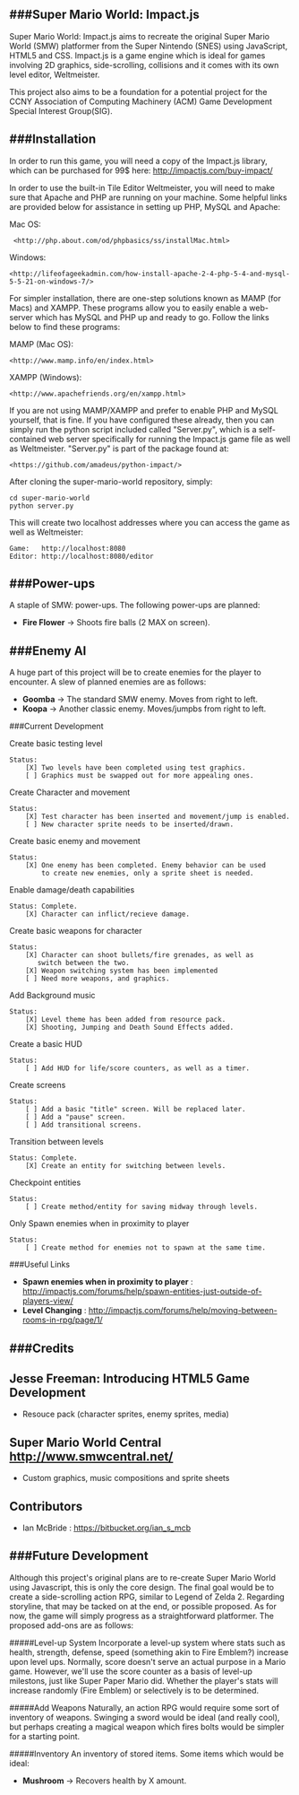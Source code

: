 ###Super Mario World: Impact.js
-------------------------------

Super Mario World: Impact.js aims to recreate the original Super
Mario World (SMW) platformer from the Super Nintendo (SNES) using
JavaScript, HTML5 and CSS. Impact.js is a game engine which is ideal
for games involving 2D graphics, side-scrolling, collisions and it 
comes with its own level editor, Weltmeister. 

This project also aims to be a foundation for a potential project 
for the CCNY Association of Computing Machinery (ACM) Game Development
Special Interest Group(SIG). 

###Installation
---------------
In order to run this game, you will need a copy of the Impact.js library,
which can be purchased for 99$ here: <http://impactjs.com/buy-impact/>

In order to use the built-in Tile Editor Weltmeister, you will need to
make sure that Apache and PHP are running on your machine. Some helpful
links are provided below for assistance in setting up PHP, MySQL and Apache:

Mac OS:

     <http://php.about.com/od/phpbasics/ss/installMac.html>

Windows: 
    
    <http://lifeofageekadmin.com/how-install-apache-2-4-php-5-4-and-mysql-5-5-21-on-windows-7/>

For simpler installation, there are one-step solutions known as MAMP (for Macs)
and XAMPP. These programs allow you to easily enable a web-server which has MySQL
and PHP up and ready to go. Follow the links below to find these programs:

MAMP (Mac OS):

    <http://www.mamp.info/en/index.html> 

XAMPP (Windows):
    
    <http://www.apachefriends.org/en/xampp.html>

If you are not using MAMP/XAMPP and prefer to enable PHP and MySQL yourself, that
is fine. If you have configured these already, then you can simply run the python
script included called "Server.py", which is a self-contained web server specifically
for running the Impact.js game file as well as Weltmeister. "Server.py" is part of the 
package found at:  

    <https://github.com/amadeus/python-impact/>

After cloning the super-mario-world repository, simply:

    cd super-mario-world
    python server.py

This will create two localhost addresses where you can access the game as well as Weltmeister:

    Game:   http://localhost:8080
    Editor: http://localhost:8080/editor


###Power-ups
------------
A staple of SMW: power-ups. The following power-ups are planned:

* **Fire Flower**   -> Shoots fire balls (2 MAX on screen). 
   

###Enemy AI
-----------
A huge part of this project will be to create enemies for the player to
encounter. A slew of planned enemies are as follows:

* **Goomba**        -> The standard SMW enemy. Moves from right to left.
* **Koopa**         -> Another classic enemy. Moves/jumpbs from right to left.

###Current Development

Create basic testing level                           

    Status: 
        [X] Two levels have been completed using test graphics.
        [ ] Graphics must be swapped out for more appealing ones.

Create Character and movement                        

    Status: 
        [X] Test character has been inserted and movement/jump is enabled.
        [ ] New character sprite needs to be inserted/drawn. 

Create basic enemy and movement                      

    Status: 
        [X] One enemy has been completed. Enemy behavior can be used 
            to create new enemies, only a sprite sheet is needed.

Enable damage/death capabilities                    

    Status: Complete.
        [X] Character can inflict/recieve damage.

Create basic weapons for character                   

    Status: 
        [X] Character can shoot bullets/fire grenades, as well as
           switch between the two. 
        [X] Weapon switching system has been implemented
        [ ] Need more weapons, and graphics.

Add Background music                                 

    Status: 
        [X] Level theme has been added from resource pack.
        [X] Shooting, Jumping and Death Sound Effects added.

Create a basic HUD                                    
    
    Status: 
        [ ] Add HUD for life/score counters, as well as a timer.

Create screens                               

    Status: 
        [ ] Add a basic "title" screen. Will be replaced later.
        [ ] Add a "pause" screen.
        [ ] Add transitional screens.

Transition between levels                              

    Status: Complete.
        [X] Create an entity for switching between levels.

Checkpoint entities                                 

    Status:
        [ ] Create method/entity for saving midway through levels.

Only Spawn enemies when in proximity to player         

    Status:
        [ ] Create method for enemies not to spawn at the same time.


###Useful Links

* **Spawn enemies when in proximity to player** : <http://impactjs.com/forums/help/spawn-entities-just-outside-of-players-view/>
* **Level Changing** : <http://impactjs.com/forums/help/moving-between-rooms-in-rpg/page/1/>


###Credits
----------

Jesse Freeman: Introducing HTML5 Game Development
-------------------------------------------------
* Resouce pack (character sprites, enemy sprites, media)

Super Mario World Central <http://www.smwcentral.net/>
------------------------------------------------------
* Custom graphics, music compositions and sprite sheets

Contributors
------------
* Ian McBride : <https://bitbucket.org/ian_s_mcb>


###Future Development
---------------------
Although this project's original plans are to re-create Super Mario 
World using Javascript, this is only the core design. The final goal
would be to create a side-scrolling action RPG, similar to Legend of
Zelda 2. Regarding storyline, that may be tacked on at the end, or 
possible proposed. As for now, the game will simply progress as a 
straightforward platformer. The proposed add-ons are as follows:

#####Level-up System
Incorporate a level-up system where stats such as health, strength,
defense, speed (something akin to Fire Emblem?) increase upon level
ups. Normally, score doesn't serve an actual purpose in a Mario game.
However, we'll use the score counter as a basis of level-up milestons,
just like Super Paper Mario did. Whether the player's stats will 
increase randomly (Fire Emblem) or selectively is to be determined.

#####Add Weapons
Naturally, an action RPG would require some sort of inventory of weapons.
Swinging a sword would be ideal (and really cool), but perhaps creating
a magical weapon which fires bolts would be simpler for a starting point.

#####Inventory
An inventory of stored items. Some items which would be ideal:

* **Mushroom**        -> Recovers health by X amount.



    
